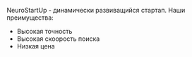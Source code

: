 NeuroStartUp - динамически развиващийся стартап. Наши преимущества:
 - Высокая точность
 - Высокая скоорость поиска
 - Низкая цена